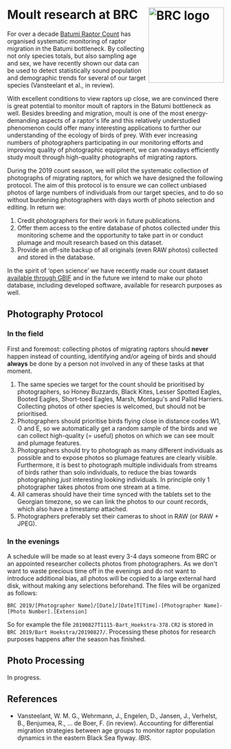 # Moult research at BRC<a href="https://www.batumiraptorcount.org"><img src="https://static1.squarespace.com/static/5b33912fb27e39bd89996b9d/t/5b33ac53352f535c7e8effcb/1560539069142/?format=120w" alt="BRC logo" align="right" width="175" style="max-width: 175px;"></a>
For over a decade [Batumi Raptor Count](https://www.batumiraptorcount.org) has organised systematic monitoring of raptor migration in the Batumi bottleneck. By collecting not only species totals, but also sampling age and sex, we have recently shown our data can be used to detect statistically sound population and demographic trends for several of our target species (Vansteelant et al., in review).

With excellent conditions to view raptors up close, we are convinced there is great potential to monitor moult of raptors in the Batumi bottleneck as well. Besides breeding and migration, moult is one of the most energy-demanding aspects of a raptor's life and this relatively understudied phenomenon could offer many interesting applications to further our understanding of the ecology of birds of prey. With ever increasing numbers of photographers participating in our monitoring efforts and improving quality of photographic equipment, we can nowadays efficiently study moult through high-quality photographs of migrating raptors.

During the 2019 count season, we will pilot the systematic collection of photographs of migrating raptors, for which we have designed the following protocol. The aim of this protocol is to ensure we can collect unbiased photos of large numbers of individuals from our target species, and to do so without burdening photographers with days worth of photo selection and editing. In return we:
1. Credit photographers for their work in future publications.
2. Offer them access to the entire database of photos collected under this monitoring scheme and the opportunity to take part in or conduct plumage and moult research based on this dataset. 
3. Provide an off-site backup of all originals (even RAW photos) collected and stored in the database. 

In the spirit of ‘open science’ we have recently made our count dataset [available through GBIF](https://www.batumiraptorcount.org/news/2019/4/brc-goes-open-access) and in the future we intend to make our photo database, including developed software, available for research purposes as well.

## Photography Protocol

### In the field
First and foremost: collecting photos of migrating raptors should **never** happen instead of counting, identifying and/or ageing of birds and should **always** be done by a person not involved in any of these tasks at that moment.

1. The same species we target for the count should be prioritised by photographers, so Honey Buzzards, Black Kites, Lesser Spotted Eagles, Booted Eagles, Short-toed Eagles, Marsh, Montagu's and Pallid Harriers. Collecting photos of other species is welcomed, but should not be prioritised.
2. Photographers should prioritise birds flying close in distance codes W1, O and E, so we automatically get a random sample of the birds and we can collect high-quality (= useful) photos on which we can see moult and plumage features.
3. Photographers should try to photograph as many different individuals as possible and to expose photos so plumage features are clearly visible. Furthermore, it is best to photograph multiple individuals from streams of birds rather than solo individuals, to reduce the bias towards photographing *just* interesting looking individuals. In principle only 1 photographer takes photos from one stream at a time.
4. All cameras should have their time synced with the tablets set to the Georgian timezone, so we can link the photos to our count records, which also have a timestamp attached.
5. Photographers preferably set their cameras to shoot in RAW (or RAW + JPEG).

### In the evenings
A schedule will be made so at least every 3-4 days someone from BRC or an appointed researcher collects photos from photographers. As we don't want to waste precious time off in the evenings and do not want to introduce additional bias, all photos will be copied to a large external hard disk, without making any selections beforehand. The files will be organized as follows:
```
BRC 2019/[Photographer Name]/[Date]/[Date]T[Time]-[Photographer Name]-[Photo Number].[Extension]
``` 
So for example the file `20190827T1115-Bart_Hoekstra-378.CR2` is stored in `BRC 2019/Bart Hoekstra/20190827/`. Processing these photos for research purposes happens after the season has finished.

## Photo Processing
In progress.

## References
- Vansteelant, W. M. G., Wehrmann, J., Engelen, D., Jansen, J., Verhelst, B., Benjumea, R., … de Boer, F. (in review). Accounting for differential migration strategies between age groups to monitor raptor population dynamics in the eastern Black Sea flyway. _IBIS_.
